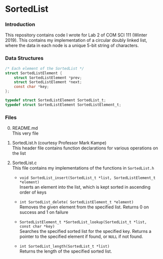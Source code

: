 # SortedList

### Introduction
This repository contains code I wrote for Lab 2 of COM SCI 111 (Winter 2019). 
This contains my implementation of a circular doubly linked list, where the data in each node is a unique 5-bit string of characters. 

### Data Structures
```C
/* Each element of the SortedList */
struct SortedListElement {
    struct SortedListElement *prev;
    struct SortedListElement *next;
    const char *key;
};

typedef struct SortedListElement SortedList_t;
typedef struct SortedListElement SortedListElement_t;
```

### Files

0. README.md  
This very file

1. SortedList.h (courtesy Professor Mark Kampe)  
This header file contains function declarations for various operations on the list

2. SortedList.c  
This file contains my implementations of the functions in `SortedList.h`  
    * `void SortedList_insert(SortedList_t *list, SortedListElement_t *element)`  
        Inserts an element into the list, which is kept sorted in ascending order of keys

    * `int SortedList_delete( SortedListElement_t *element)`  
Removes the given element from the specified list. Returns 0 on success and 1 on failure  
    * `SortedListElement_t *SortedList_lookup(SortedList_t *list, const char *key)`  
Searches the specified sorted list for the specified key. Returns a pointer to the specified element if found, or `NULL` if not found.  
    * `int SortedList_length(SortedList_t *list)`  
Returns the length of the specified sorted list. 
